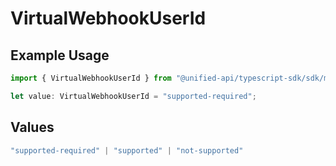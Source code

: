 # VirtualWebhookUserId

## Example Usage

```typescript
import { VirtualWebhookUserId } from "@unified-api/typescript-sdk/sdk/models/shared";

let value: VirtualWebhookUserId = "supported-required";
```

## Values

```typescript
"supported-required" | "supported" | "not-supported"
```